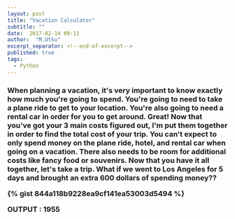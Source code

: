 ```yaml
---
layout: post
title: "Vacation Calculator"
subtitle: ""
date:  2017-02-14 09:11
author:  "M.Utku"
excerpt_separator: <!--end-of-excerpt-->
published: true
tags: 
  - Python
---
```


<h3>
When planning a vacation, it's very important to know exactly how much you're going to spend.
You're going to need to take a plane ride to get to your location.
You're also going to need a rental car in order for you to get around.
Great! Now that you've got your 3 main costs figured out, I'm put them together in order to find the total cost of your trip.
You can't expect to only spend money on the plane ride, hotel, and rental car when going on a vacation. There also needs to be room for additional costs like fancy food or souvenirs.
Now that you have it all together, let's take a trip.
<!--end-of-excerpt-->
What if we went to Los Angeles for 5 days and brought an extra 600 dollars of spending money??

{% gist 844a118b9228ea9cf141ea53003d5494 %}

OUTPUT : 1955
</h3>
